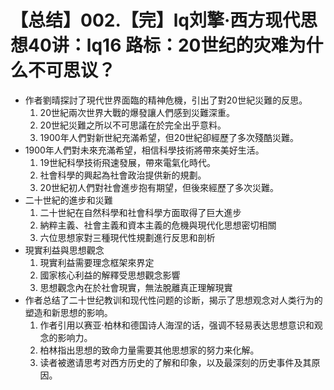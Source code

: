 # 【总结】002.【完】lq刘擎·西方现代思想40讲：lq16 路标：20世纪的灾难为什么不可思议？

-   作者劉晴探討了現代世界面臨的精神危機，引出了對20世紀災難的反思。
    1.  20世紀兩次世界大戰的爆發讓人們感到災難深重。
    2.  20世紀災難之所以不可思議在於完全出乎意料。
    3.  1900年人們對新世紀充滿希望，但20世紀卻經歷了多次殘酷災難。
-   1900年人們對未來充滿希望，相信科學技術將帶來美好生活。
    1.  19世紀科學技術飛速發展，帶來電氣化時代。
    2.  社會科學的興起為社會政治提供新的規劃。
    3.  20世紀初人們對社會進步抱有期望，但後來經歷了多次災難。
-   二十世紀的進步和災難
    1.  二十世紀在自然科學和社會科學方面取得了巨大進步
    2.  納粹主義、社會主義和資本主義的危機與現代化思想密切相關
    3.  六位思想家對三種現代性規劃進行反思和剖析
-   現實利益與思想觀念
    1.  現實利益需要理念框架來界定
    2.  國家核心利益的解釋受思想觀念影響
    3.  思想觀念內在於社會現實，無法脫離真正理解現實
-   作者总结了二十世纪教训和现代性问题的诊断，揭示了思想观念对人类行为的塑造和新思想的影响。
    1.  作者引用以赛亚·柏林和德国诗人海涅的话，强调不轻易表达思想意识和观念的影响力。
    2.  柏林指出思想的致命力量需要其他思想家的努力来化解。
    3.  读者被邀请思考对西方历史的了解和印象，以及最深刻的历史事件及其原因。